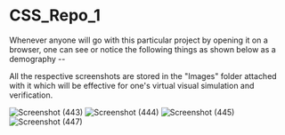 # CSS_Repo_1

Whenever anyone will go with this particular project by opening it on a browser, one can see or notice the following things as shown below as a demography --

All the respective screenshots are stored in the "Images" folder attached with it which will be effective for one's virtual visual simulation and verification.

![Screenshot (443)](https://user-images.githubusercontent.com/65014749/86525207-ce659f80-bea1-11ea-9342-78420f82dc94.png)
![Screenshot (444)](https://user-images.githubusercontent.com/65014749/86525209-d1609000-bea1-11ea-9119-e4ef19c8562f.png)
![Screenshot (445)](https://user-images.githubusercontent.com/65014749/86525211-d3c2ea00-bea1-11ea-9705-a05ec0f35fa3.png)
![Screenshot (447)](https://user-images.githubusercontent.com/65014749/86525212-d6254400-bea1-11ea-98b5-e6e4279489dd.png)
